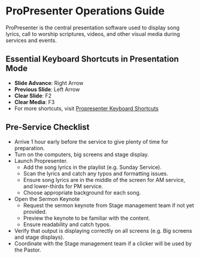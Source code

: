 # ProPresenter Operations Guide

ProPresenter is the central presentation software used to display song lyrics, call to worship scriptures, videos, and other visual media during services and events.

## Essential Keyboard Shortcuts in Presentation Mode
- **Slide Advance**: Right Arrow 
- **Previous Slide**: Left Arrow
- **Clear Slide**: F2
- **Clear Media**: F3
- For more shortcuts, visit [Propresenter Keyboard Shortcuts](https://support.renewedvision.com/hc/en-us/articles/360042123293-Keyboard-Shortcuts-in-ProPresenter)

## Pre-Service Checklist
   - Arrive 1 hour early before the service to give plenty of time for preparation.
   - Turn on the computers, big screens and stage display.
   - Launch Propresenter.
      - Add the song lyrics in the playlist (e.g. Sunday Service).
      - Scan the lyrics and catch any typos and formatting issues.
      - Ensure song lyrics are in the middle of the screen for AM service, and lower-thirds for PM service.
      - Choose appropriate background for each song.
   - Open the Sermon Keynote
      - Request the sermon keynote from Stage management team if not yet provided. 
      - Preview the keynote to be familiar with the content. 
      - Ensure readability and catch typos.
   - Verify that output is displaying correctly on all screens (e.g. Big screens and stage displays).
   - Coordinate with the Stage management team if a clicker will be used by the Pastor.
